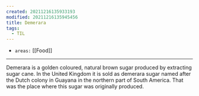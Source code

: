 ```yaml
---
created: 20211216135933193
modified: 20211216135945456
title: Demerara
tags:
  - TIL
---
```


- `areas:` [[Food]]

---

Demerara is a golden coloured, natural brown sugar produced by extracting sugar cane. In the United Kingdom it is sold as demerara sugar named after the Dutch colony in Guayana in the northern part of South America. That was the place where this sugar was originally produced.
